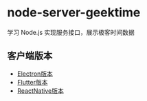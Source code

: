 # node-server-geektime
学习 Node.js 实现服务接口，展示极客时间数据



## 客户端版本

- [Electron版本](https://github.com/1071942338/electron-app-geektime)
- [Flutter版本](https://github.com/1071942338/flutter-app-geektime)
- [ReactNative版本](https://github.com/1071942338/react-native-app-geektime)

   

